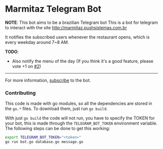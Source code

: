 # Marmitaz Telegram Bot
**NOTE**: This bot aims to be a brazilian Telegram bot
This is a bot for telegram to interact with the site http://marmitaz.pushsistemas.com.br

It notifies the subscribed users whenever the restaurant opens, which is every weekday around 7~8 AM.  


**TODO**:
* Also notify the menu of the day (If you think it's a good feature, please vote +1 on [#2](https://github.com/Valeyard1/marmitaz-telegram-bot/issues/2))

---
For more information, [subscribe](https://t.me/marmitaz_bot) to the bot.


### Contributing
This code is made with go modules, so all the dependencies are stored in the `go.*` files.
To download them, just run `go build`.

With just `go build` the code will not run, you have to specify the TOKEN for your bot, this is made through the `TELEGRAM_BOT_TOKEN` environment
variable.
The following steps can be done to get this working:
```bash
export TELEGRAM_BOT_TOKEN="<token>"
go run bot.go database.go message.go
```
